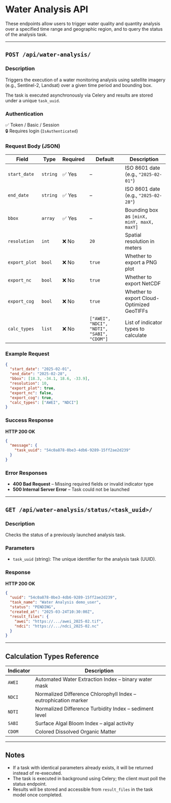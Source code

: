 # Water Analysis API

These endpoints allow users to trigger water quality and quantity analysis over a specified time range and geographic region, and to query the status of the analysis task.

---

## `POST /api/water-analysis/`

### Description
Triggers the execution of a water monitoring analysis using satellite imagery (e.g., Sentinel-2, Landsat) over a given time period and bounding box.

The task is executed asynchronously via Celery and results are stored under a unique `task_uuid`.

### Authentication
✅ Token / Basic / Session  
🔒 Requires login (`IsAuthenticated`)

### Request Body (JSON)
| Field           | Type      | Required | Default | Description |
|----------------|-----------|----------|---------|-------------|
| `start_date`    | `string`  | ✅ Yes   | –       | ISO 8601 date (e.g., `"2025-02-01"`) |
| `end_date`      | `string`  | ✅ Yes   | –       | ISO 8601 date (e.g., `"2025-02-28"`) |
| `bbox`          | `array`   | ✅ Yes   | –       | Bounding box as `[minX, minY, maxX, maxY]` |
| `resolution`    | `int`     | ❌ No    | `20`    | Spatial resolution in meters |
| `export_plot`   | `bool`    | ❌ No    | `true`  | Whether to export a PNG plot |
| `export_nc`     | `bool`    | ❌ No    | `true`  | Whether to export NetCDF |
| `export_cog`    | `bool`    | ❌ No    | `true`  | Whether to export Cloud-Optimized GeoTIFFs |
| `calc_types`    | `list`    | ❌ No    | `["AWEI", "NDCI", "NDTI", "SABI", "CDOM"]` | List of indicator types to calculate |

### Example Request
```json
{
  "start_date": "2025-02-01",
  "end_date": "2025-02-28",
  "bbox": [18.3, -34.1, 18.6, -33.9],
  "resolution": 10,
  "export_plot": true,
  "export_nc": false,
  "export_cog": true,
  "calc_types": ["AWEI", "NDCI"]
}
```

### Success Response
**HTTP 200 OK**
```json
{
  "message": {
    "task_uuid": "54c0a878-0be3-4db6-9289-15ff2ae2d239"
  }
}
```

### Error Responses
- **400 Bad Request** – Missing required fields or invalid indicator type
- **500 Internal Server Error** – Task could not be launched

---

## `GET /api/water-analysis/status/<task_uuid>/`

### Description
Checks the status of a previously launched analysis task.

### Parameters
- `task_uuid` (string): The unique identifier for the analysis task (UUID).

### Response
**HTTP 200 OK**
```json
{
  "uuid": "54c0a878-0be3-4db6-9289-15ff2ae2d239",
  "task_name": "Water Analysis demo_user",
  "status": "PENDING",
  "created_at": "2025-03-24T10:30:00Z",
  "result_files": {
    "awei": "https://.../awei_2025-02.tif",
    "ndci": "https://.../ndci_2025-02.nc"
  }
}
```

---

## Calculation Types Reference

| Indicator | Description |
|----------|-------------|
| `AWEI`   | Automated Water Extraction Index – binary water mask |
| `NDCI`   | Normalized Difference Chlorophyll Index – eutrophication marker |
| `NDTI`   | Normalized Difference Turbidity Index – sediment level |
| `SABI`   | Surface Algal Bloom Index – algal activity |
| `CDOM`   | Colored Dissolved Organic Matter |

---

## Notes

- If a task with identical parameters already exists, it will be returned instead of re-executed.
- The task is executed in background using Celery; the client must poll the status endpoint.
- Results will be stored and accessible from `result_files` in the task model once completed.
